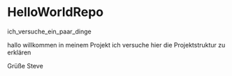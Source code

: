 # HelloWorldRepo
ich_versuche_ein_paar_dinge

hallo willkommen in meinem Projekt
ich versuche hier die Projektstruktur zu erklären

Grüße Steve
